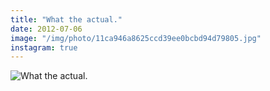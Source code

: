 ```yaml
---
title: "What the actual."
date: 2012-07-06
image: "/img/photo/11ca946a8625ccd39ee0bcbd94d79805.jpg"
instagram: true
---
```


![What the actual.](/img/photo/11ca946a8625ccd39ee0bcbd94d79805.jpg)

